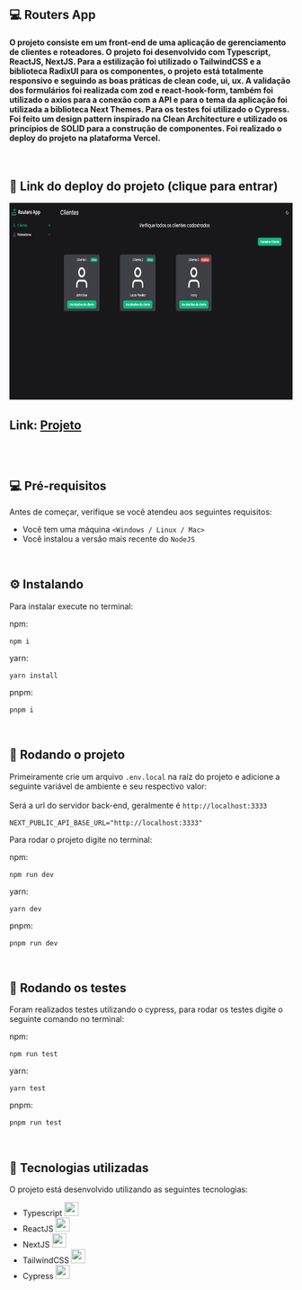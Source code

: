 ## 💻 Routers App 

<h4>O projeto consiste em um front-end de uma aplicação de gerenciamento de clientes e roteadores. O projeto foi desenvolvido com Typescript, ReactJS, NextJS. Para a estilização foi utilizado o TailwindCSS e a biblioteca RadixUI para os componentes, o projeto está totalmente responsivo e seguindo as boas práticas de clean code, ui, ux. A validação dos formulários foi realizada com zod e react-hook-form, também foi utilizado o axios para a conexão com a API e para o tema da aplicação foi utilizada a biblioteca Next Themes. Para os testes foi utilizado o Cypress. Foi feito um design pattern inspirado na Clean Architecture e utilizado os princípios de SOLID para a construção de componentes. Foi realizado o deploy do projeto na plataforma Vercel.
</h4>


<br/>

## 🚀 Link do deploy do projeto (clique para entrar)

<a href="https://routers-app-eta.vercel.app/clients" target="_blank" rel="external">
<img src="public/project-image.png" height="350" width="750" alt="Imagem do Projeto">
</a>

<h2>Link: <a href="https://routers-app-eta.vercel.app/clients" target="_blank" rel="external">Projeto</a></h2>

<br/>
<br/>

## 💻 Pré-requisitos

Antes de começar, verifique se você atendeu aos seguintes requisitos:
* Você tem uma máquina `<Windows / Linux / Mac>`
* Você instalou a versão mais recente do `NodeJS`
<br/>


## ⚙️ Instalando

Para instalar execute no terminal:

npm:
```
npm i
```

yarn:
```
yarn install
```

pnpm:
```
pnpm i
```

<br/>

## 🚀 Rodando o projeto

Primeiramente crie um arquivo ```.env.local``` na raíz do projeto e adicione a seguinte variável de ambiente e seu respectivo valor:
<br/>
<br/>
Será a url do servidor back-end, geralmente é ```http://localhost:3333```

```
NEXT_PUBLIC_API_BASE_URL="http://localhost:3333"
```


Para rodar o projeto digite no terminal:

npm:
```
npm run dev
```
yarn:
```
yarn dev
```

pnpm:
```
pnpm run dev
```

<br/>


## 🧪 Rodando os testes

Foram realizados testes utilizando o cypress, para rodar os testes digite o seguinte comando no terminal:

npm:
```
npm run test
```
yarn:
```
yarn test
```

pnpm:
```
pnpm run test
```

<br/>

## 🚀 Tecnologias utilizadas

O projeto está desenvolvido utilizando as seguintes tecnologias:

- Typescript <img width="25px" height="25px" src="https://cdn.jsdelivr.net/gh/devicons/devicon@latest/icons/typescript/typescript-original.svg" />
- ReactJS <img width="25px" height="25px" src="https://cdn.jsdelivr.net/gh/devicons/devicon@latest/icons/react/react-original.svg" />
- NextJS <img width="25px" height="25px" src="https://cdn.jsdelivr.net/gh/devicons/devicon@latest/icons/nextjs/nextjs-original.svg" />
- TailwindCSS <img width="25px" height="25px" src="https://cdn.jsdelivr.net/gh/devicons/devicon@latest/icons/tailwindcss/tailwindcss-original.svg" />
- Cypress <img width="25px" height="25px" src="https://cdn.jsdelivr.net/gh/devicons/devicon@latest/icons/cypressio/cypressio-original.svg" />

